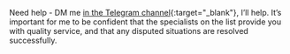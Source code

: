 Need help - DM me
[in the Telegram channel](https://bit.ly/autonomo-and-sl-channel){:target="_blank"}, I’ll help. It’s important for me
to be confident that the specialists on the list provide you with quality service, and that any disputed situations are
resolved successfully.
